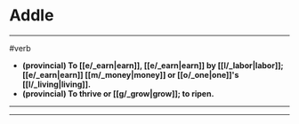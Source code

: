 # Addle
---
#verb
- **(provincial) To [[e/_earn|earn]], [[e/_earn|earn]] by [[l/_labor|labor]]; [[e/_earn|earn]] [[m/_money|money]] or [[o/_one|one]]'s [[l/_living|living]].**
- **(provincial) To thrive or [[g/_grow|grow]]; to ripen.**
---
---
